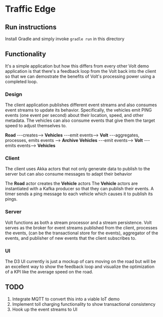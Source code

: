 # Traffic Edge

## Run instructions
Install Gradle and simply invoke `gradle run` in this directory

## Functionality

It's a simple application but how this differs from every other Volt demo application is that there's a feedback loop from the Volt back into the client so that we can demostrate the benefits of Volt's processing power using a completed loop.

### Design
The client application publishes different event streams and also consumes event streams to update its behavior. Specifically, the vehicles emit PING events (one event per second) about their location, speed, and other metadata. The vehicles can also consume events that give them the target speed to adjust themselves to. 

**Road** ---creates--> **Vehicles** ---emit events--> **Volt** ---aggregates, processes, emits events --> **Archive**
**Vehicles** ---emit events--> **Volt** ---emits events--> **Vehicles**

### Client 

The client uses Akka actors that not only generate data to publish to the server but can also consume messages to adapt their behavior

The **Road** actor creates the **Vehicle** actors
The **Vehicle** actors are instantiated with a Kafka producer so that they can publish their events. A timer sends a ping message to each vehicle which causes it to publish its pings.

### Server

Volt functions as both a stream processor and a stream persistence.
Volt serves as the broker for event streams published from the client, processes the events, (can be the transactional store for the events), aggregator of the events, and publisher of new events that the client subscribes to.

### UI

The D3 UI currently is just a mockup of cars moving on the road but will be an excellent way to show the feedback loop and visualize the optimization of a KPI like the average speed on the road.

## TODO

1. Integrate MQTT to convert this into a viable IoT demo
2. Implement toll charging functionality to show transactional consistency
3. Hook up the event streams to UI 
